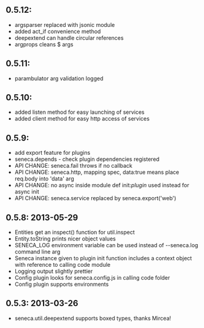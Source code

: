 

## 0.5.12:

   * argsparser replaced with jsonic module
   * added act_if convenience method
   * deepextend can handle circular references
   * argprops cleans $ args

## 0.5.11:

   * parambulator arg validation logged

## 0.5.10:

   * added listen method for easy launching of services
   * added client method for easy http access of services

## 0.5.9: 

   * add export feature for plugins
   * seneca.depends - check plugin dependencies registered
   * API CHANGE: seneca.fail throws if no callback      
   * API CHANGE: seneca.http, mapping spec, data:true means place req.body into 'data' arg
   * API CHANGE: no async inside module def init:_plugin_ used instead for async init
   * API CHANGE: seneca.service replaced by seneca.export('web')

## 0.5.8: 2013-05-29

   * Entities get an inspect() function for util.inspect
   * Entity.toString prints nicer object values
   * SENECA_LOG environment variable can be used instead of --seneca.log command line arg
   * Seneca instance given to plugin init function includes a context object with reference to calling code module
   * Logging output slightly prettier
   * Config plugin looks for seneca.config.js in calling code folder
   * Config plugin supports environments


## 0.5.3: 2013-03-26

   * seneca.util.deepextend supports boxed types, thanks Mircea!


   